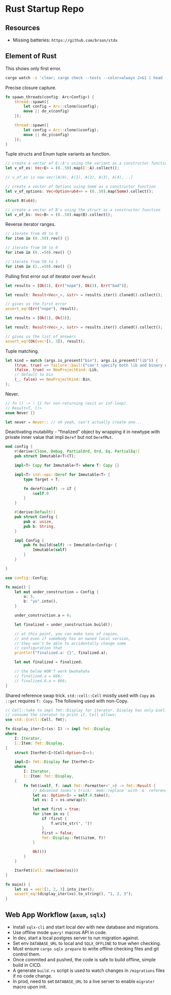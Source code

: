 # Rust Startup Repo

## Resources

- Missing batteries: `https://github.com/brson/stdx`

## Element of Rust

This shows only first error.

```bash
cargo watch -s 'clear; cargo check --tests --color=always 2>&1 | head -40'
```

Precise closure capture.

```rust
fn spawn_threads(config: Arc<Config>) {
    thread::spawn({
        let config = Arc::clone(&config);
        move || do_x(config)
    });

    thread::spawn({
        let config = Arc::clone(&config);
        move || do_y(config)
    });
}
```

Tuple structs and Enum tuple variants as function.

```rust
// create a vector of E::A's using the variant as a constructor function
let v_of_es: Vec<E> = (0..50).map(E::A).collect();

// v_of_es is now vec![A(0), A(1), A(2), A(3), A(4), ..]

// create a vector of Options using Some as a constructor function
let v_of_options: Vec<Option<u64>> = (0..50).map(Some).collect();

struct B(u64);

// create a vector of B's using the struct as a constructor function
let v_of_bs: Vec<B> = (0..50).map(B).collect();
```

Reverse iterator ranges.

```rust
// iterate from 49 to 0
for item in (0..50).rev() {}

// iterate from 50 to 0
for item in (0..=50).rev() {}

// iterate from 50 to 1
for item in (1..=50).rev() {}
```

Pulling first error out of iterator over `Result`

```rust
let results = [Ok(1), Err("nope"), Ok(3), Err("bad")];

let result: Result<Vec<_>, &str> = results.iter().cloned().collect();

// gives us the first error
assert_eq!(Err("nope"), result);

let results = [Ok(1), Ok(3)];

let result: Result<Vec<_>, &str> = results.iter().cloned().collect();

// gives us the list of answers
assert_eq!(Ok(vec![1, 3]), result);
```

Tuple matching.

```rust
let kind = match (args.is_present("bin"), args.is_present("lib")) {
    (true, true) => failure::bail!("can't specify both lib and binary outputs"),
    (false, true) => NewProjectKind::Lib,
    // default to bin
    (_, false) => NewProjectKind::Bin,
};
```

Never.

```rust
// fn () -> ! {} for non-returning (exit or inf-loop).
// Result<T, ()>
enum Never {}

let never = Never:: // oh yeah, can't actually create one...
```

Deactivating mutability - "finalized" object by wrapping it in newtype with private inner value that impl `Deref` but not `DerefMut`.

```rust
mod config {
    #[derive(Clone, Debug, PartialOrd, Ord, Eq, PartialEq)]
    pub struct Immutable<T>(T);

    impl<T> Copy for Immutable<T> where T: Copy {}

    impl<T> std::ops::Deref for Immutable<T> {
        type Target = T;

        fn deref(&self) -> &T {
            &self.0
        }
    }

    #[derive(Default)]
    pub struct Config {
        pub a: usize,
        pub b: String,
    }

    impl Config {
        pub fn build(self) -> Immutable<Config> {
            Immutable(self)
        }
    }

}

use config::Config;

fn main() {
    let mut under_construction = Config {
        a: 5,
        b: "yo".into(),
    }

    under_construction.a = 6;

    let finalized = under_construction.build();

    // at this point, you can make tons of copies,
    // and even if somebody has an owned local version,
    // they won't be able to accidentally change some
    // configuration that
    println!("finalized.a: {}", finalized.a);

    let mut finalized = finalized;

    // the below WON'T work bwahahaha
    // finalized.a = 666;
    // finalized.0.a = 666;
}
```

Shared reference swap trick. `std::cell::Cell` mostly used with `Copy` as `::get` requires `T: Copy`. The following used with non-Copy.

```rust
// Cell::take to impl fmt::Display for iterator. Display has only &self, but need to
// consume the iterator to print it. Cell allows:
use std::{cell::Cell, fmt};

fn display_iter<I>(xs: I) -> impl fmt::Display
where
    I: Iterator,
    I::Item: fmt::Display,
{
    struct IterFmt<I>(Cell<Option<I>>);

    impl<I> fmt::Display for IterFmt<I>
    where
        I: Iterator,
        I::Item: fmt::Display,
    {
        fn fmt(&self, f: &mut fmt::Formatter<'_>) -> fmt::Result {
            // Advanced Jones's trick: `mem::replace` with `&` reference.
            let xs: Option<I> = self.0.take();
            let xs: I = xs.unwrap();

            let mut first = true;
            for item in xs {
                if !first {
                    f.write_str(", ")?
                }
                first = false;
                fmt::Display::fmt(&item, f)?
            }

            Ok(())
        }
    }

    IterFmt(Cell::new(Some(xs)))
}

fn main() {
    let xs = vec![1, 2, 3].into_iter();
    assert_eq!(display_iter(xs).to_string(), "1, 2, 3");
}
```

## Web App Workflow (`axum`, `sqlx`)

- Install `sqlx-cli` and start local dev with new database and migrations.
- Use offline mode `query!` macros API in code.
- In dev, start a local postgres server to run migration against.
- Set env `DATABASE_URL` to local and `SQLX_OFFLINE` to true when checking.
- Must ensure `cargo sqlx prepare` to write offline checking files and git control them.
- Once commited and pushed, the code is safe to build offline, simple build in CICD.
- A generate `build.rs` script is used to watch changes in `/migrations` files if no code change.
- In prod, need to set `DATABASE_URL` to a live server to enable `migrate!` macro upon init.
